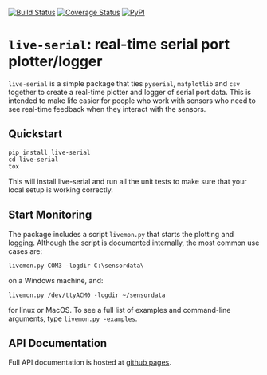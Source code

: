[![Build Status](https://travis-ci.org/rosenbrockc/live-serial.svg?branch=master)](https://travis-ci.org/rosenbrockc/live-serial) [![Coverage Status](https://coveralls.io/repos/github/rosenbrockc/live-serial/badge.svg?branch=master)](https://coveralls.io/github/rosenbrockc/live-serial?branch=master) [![PyPI](https://img.shields.io/pypi/v/live-serial.svg)](https://pypi.python.org/pypi/live-serial/)

# `live-serial`: real-time serial port plotter/logger

`live-serial` is a simple package that ties `pyserial`, `matplotlib` and
`csv` together to create a real-time plotter and logger of serial port
data. This is intended to make life easier for people who work with sensors who
need to see real-time feedback when they interact with the sensors.

## Quickstart

```
pip install live-serial
cd live-serial
tox
```

This will install live-serial and run all the unit tests to make sure that your
local setup is working correctly.

## Start Monitoring

The package includes a script `livemon.py` that starts the plotting and
logging. Although the script is documented internally, the most common use cases
are:

```
livemon.py COM3 -logdir C:\sensordata\
```

on a Windows machine, and:

```
livemon.py /dev/ttyACM0 -logdir ~/sensordata
```

for linux or MacOS. To see a full list of examples and command-line arguments,
type `livemon.py -examples`.

## API Documentation

Full API documentation is hosted at [github pages](https://rosenbrockc.github.io/liveserial/).